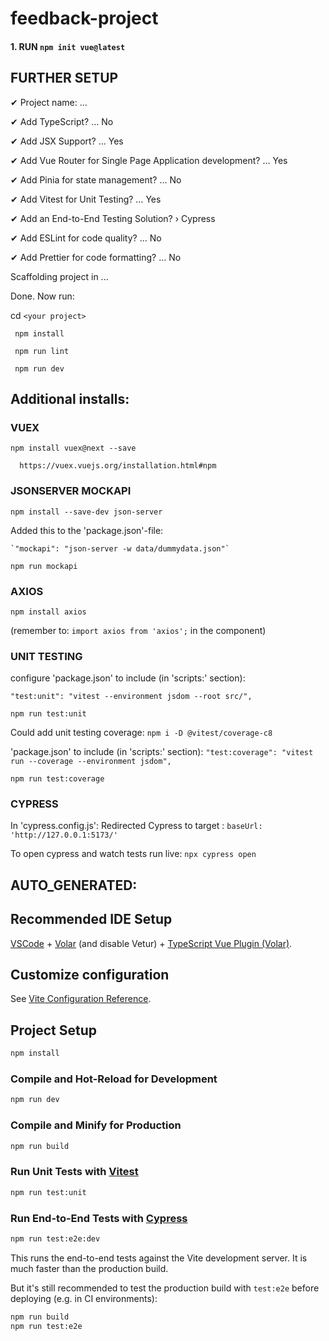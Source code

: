 # feedback-project

#### 1. RUN `npm init vue@latest`

## FURTHER SETUP

✔ Project name: … <your project>
  
✔ Add TypeScript? … No
  
✔ Add JSX Support? … Yes
  
✔ Add Vue Router for Single Page Application development? … Yes
  
✔ Add Pinia for state management? … No
  
✔ Add Vitest for Unit Testing? … Yes
  
✔ Add an End-to-End Testing Solution? › Cypress
  
✔ Add ESLint for code quality? … No
  
✔ Add Prettier for code formatting? … No
  

Scaffolding project in <your project location>...

Done. Now run:

  cd `<your project>`
  
 ` npm install`
  
 ` npm run lint`
  
 ` npm run dev`
  

  ## Additional installs: 
  
  ### VUEX
  `npm install vuex@next --save`
  
      https://vuex.vuejs.org/installation.html#npm
  
  
  ### JSONSERVER MOCKAPI
  
  `npm install --save-dev json-server`
  
  Added this to the 'package.json'-file: 
    
    `"mockapi": "json-server -w data/dummydata.json"`
  
  `npm run mockapi`
  
  ### AXIOS
  
  `npm install axios`
  
  (remember to: 
    `import axios from 'axios';`
  in the component)
  
  
  ### UNIT TESTING
  
  configure 'package.json' to include (in 'scripts:' section): 
  
  `"test:unit": "vitest --environment jsdom --root src/",`
  
  `npm run test:unit`
  
  Could add unit testing coverage: 
  `npm i -D @vitest/coverage-c8`
  
  'package.json' to include (in 'scripts:' section): 
  `"test:coverage": "vitest run --coverage --environment jsdom", `
  
  `npm run test:coverage`

  
  ### CYPRESS
  
  In 'cypress.config.js':
  Redirected Cypress to target :  `baseUrl: 'http://127.0.0.1:5173/'`
  
  To open cypress and watch tests run live:
  `npx cypress open`
  
  
  
  
  
  ## AUTO_GENERATED: 
## Recommended IDE Setup

[VSCode](https://code.visualstudio.com/) + [Volar](https://marketplace.visualstudio.com/items?itemName=Vue.volar) (and disable Vetur) + [TypeScript Vue Plugin (Volar)](https://marketplace.visualstudio.com/items?itemName=Vue.vscode-typescript-vue-plugin).

## Customize configuration

See [Vite Configuration Reference](https://vitejs.dev/config/).

## Project Setup

```sh
npm install
```

### Compile and Hot-Reload for Development

```sh
npm run dev
```

### Compile and Minify for Production

```sh
npm run build
```

### Run Unit Tests with [Vitest](https://vitest.dev/)

```sh
npm run test:unit
```

### Run End-to-End Tests with [Cypress](https://www.cypress.io/)

```sh
npm run test:e2e:dev
```

This runs the end-to-end tests against the Vite development server.
It is much faster than the production build.

But it's still recommended to test the production build with `test:e2e` before deploying (e.g. in CI environments):

```sh
npm run build
npm run test:e2e
```


